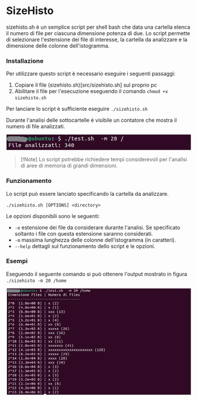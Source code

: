 # SizeHisto
sizehisto.sh è un semplice script per shell bash che data una cartella elenca il numero di file per ciascuna dimensione potenza di due. Lo script permette di selezionare l'estensione dei file di interesse, la cartella da analizzare e la dimensione delle colonne dell'istogramma.

### Installazione
Per utilizzare questo script è necessario eseguire i seguenti passaggi:
1. Copiare il file (sizehisto.sh)[src/sizehisto.sh] sul proprio pc
2. Abilitare il file per l'esecuzione eseguendo il comando `chmod +x sizehisto.sh`

Per lanciare lo script è sufficiente eseguire `./sizehisto.sh`

Durante l'analisi delle sottocartelle è visibile un contatore che mostra il numero di file analizzati.

![immagine2](/immagini/example_search.png)

> [!Note] Lo script potrebbe richiedere tempi considerevoli per l'analisi di aree di memoria di grandi dimensioni.

### Funzionamento
Lo script può essere lanciato specificando la cartella da analizzare.

``` 
./sizehisto.sh [OPTIONS] <directory>
```
Le opzioni disponibili sono le seguenti:
- `-e` estensione dei file da considerare durante l'analisi. Se specificato soltanto i file con questa estensione saranno considerati.
- `-m` massima lunghezza delle colonne dell'istogramma (in caratteri).
- `--help` dettagli sul funzionamento dello script e le opzioni.

### Esempi
Eseguendo il seguente comando si può ottenere l'output mostrato in figura `./sizehisto -m 20 /home`

![immagine1](/immagini/example_result.png)

